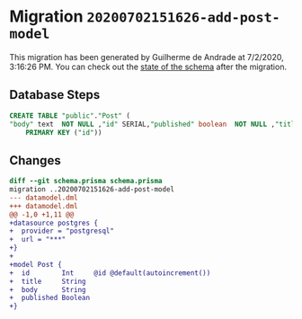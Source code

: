 # Migration `20200702151626-add-post-model`

This migration has been generated by Guilherme de Andrade at 7/2/2020, 3:16:26 PM.
You can check out the [state of the schema](./schema.prisma) after the migration.

## Database Steps

```sql
CREATE TABLE "public"."Post" (
"body" text  NOT NULL ,"id" SERIAL,"published" boolean  NOT NULL ,"title" text  NOT NULL ,
    PRIMARY KEY ("id"))
```

## Changes

```diff
diff --git schema.prisma schema.prisma
migration ..20200702151626-add-post-model
--- datamodel.dml
+++ datamodel.dml
@@ -1,0 +1,11 @@
+datasource postgres {
+  provider = "postgresql"
+  url = "***"
+}
+
+model Post {
+  id        Int     @id @default(autoincrement())
+  title     String
+  body      String
+  published Boolean
+}
```


